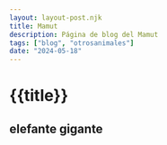 ```yaml
---
layout: layout-post.njk
title: Mamut
description: Página de blog del Mamut
tags: ["blog", "otrosanimales"]
date: "2024-05-18"
---
```


# {{title}}

## elefante gigante
